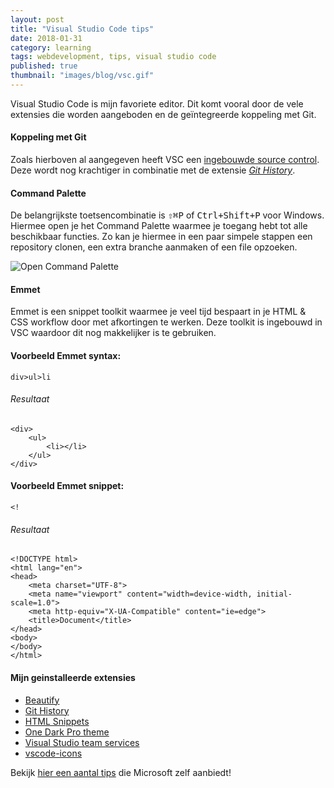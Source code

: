 ```yaml
---
layout: post
title: "Visual Studio Code tips"
date: 2018-01-31
category: learning
tags: webdevelopment, tips, visual studio code
published: true
thumbnail: "images/blog/vsc.gif"
---
```


Visual Studio Code is mijn favoriete editor. Dit komt vooral door de vele extensies die worden aangeboden en de geïntegreerde koppeling met Git.

#### Koppeling met Git
Zoals hierboven al aangegeven heeft VSC een [ingebouwde source control](https://code.visualstudio.com/docs/introvideos/versioncontrol "Visual Studio code"). Deze wordt nog krachtiger in combinatie met de extensie *[Git History](https://marketplace.visualstudio.com/items?itemName=donjayamanne.githistory "Git History extension")*.

#### Command Palette
De belangrijkste toetsencombinatie is <kbd>⇧⌘P</kbd> of <kbd>Ctrl+Shift+P</kbd> voor Windows. Hiermee open je het Command Palette waarmee je toegang hebt tot alle beschikbaar functies. Zo kan je hiermee in een paar simpele stappen een repository clonen, een extra branche aanmaken of een file opzoeken.

![Open Command Palette](https://github.com/Microsoft/vscode-tips-and-tricks/raw/master/media/OpenCommandPalatte.gif "Open Command Palette")

#### Emmet
Emmet is een snippet toolkit waarmee je veel tijd bespaart in je HTML & CSS workflow door met afkortingen te werken.
Deze toolkit is ingebouwd in VSC waardoor dit nog makkelijker is te gebruiken.

#### Voorbeeld Emmet syntax:
<pre><code class="language-html" data-lang="html">div>ul>li</code></pre>

###### Resultaat

<pre><code class="language-html" data-lang="html">&lt;div&gt;
    &lt;ul&gt;
        &lt;li&gt;&lt;/li&gt;
    &lt;/ul&gt;
&lt;/div&gt;</code></pre>



#### Voorbeeld Emmet snippet:

<pre><code class="language-html" data-lang="html">&lt;!</code></pre>


###### Resultaat

<pre><code class="language-html" data-lang="html">&lt;!DOCTYPE html&gt;
&lt;html lang=&quot;en&quot;&gt;
&lt;head&gt;
    &lt;meta charset=&quot;UTF-8&quot;&gt;
    &lt;meta name=&quot;viewport&quot; content=&quot;width=device-width, initial-scale=1.0&quot;&gt;
    &lt;meta http-equiv=&quot;X-UA-Compatible&quot; content=&quot;ie=edge&quot;&gt;
    &lt;title&gt;Document&lt;/title&gt;
&lt;/head&gt;
&lt;body&gt;   
&lt;/body&gt;
&lt;/html&gt;</code></pre>


#### Mijn geinstalleerde extensies
- [Beautify](https://marketplace.visualstudio.com/items?itemName=HookyQR.beautify)
- [Git History](https://marketplace.visualstudio.com/items?itemName=donjayamanne.githistory)
- [HTML Snippets](https://marketplace.visualstudio.com/items?itemName=abusaidm.html-snippets)
- [One Dark Pro theme](https://marketplace.visualstudio.com/items?itemName=zhuangtongfa.Material-theme)
- [Visual Studio team services](https://marketplace.visualstudio.com/items?itemName=ms-vsts.team)
- [vscode-icons](hhttps://marketplace.visualstudio.com/items?itemName=robertohuertasm.vscode-icons)

Bekijk [hier een aantal tips](https://github.com/Microsoft/vscode-tips-and-tricks) die Microsoft zelf aanbiedt!